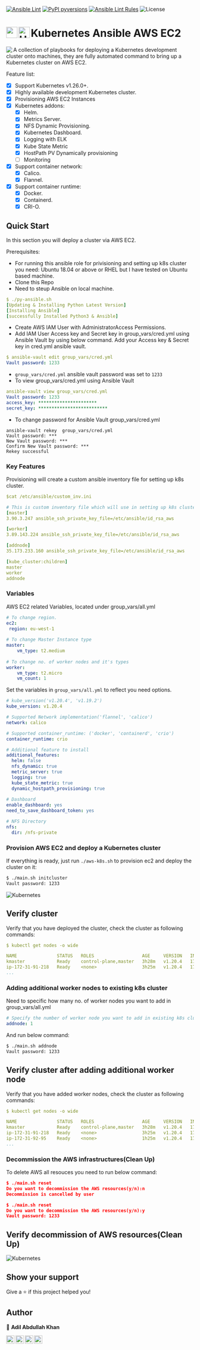 [![Ansible Lint](https://github.com/khann-adill/kubernetes-ansible/actions/workflows/main.yml/badge.svg?branch=main)](https://github.com/khann-adill/kubernetes-ansible/actions/workflows/main.yml)
[![PyPI pyversions](https://img.shields.io/pypi/pyversions/ansicolortags.svg)](https://www.python.org/downloads/)
[![Ansible Lint Rules](https://img.shields.io/badge/Ansible-Lint%20Rules-blue)](https://ansible-lint.readthedocs.io/en/latest/rules.html#rules)
![License](https://img.shields.io/github/license/khann-adill/kubernetes-ansible?style=plastic)

# Kubernetes Ansible AWS EC2 <img align="left" width="30px" src="https://raw.githubusercontent.com/khann-adill/khann-adill/master/Tools_icons/aws.png"/> <img align="left" alt="Unix" width="30px" src="https://raw.githubusercontent.com/khann-adill/khann-adill/master/Tools_icons/Ansible.png" />

<img align="left" src="https://github.com/khann-adill/kubernetes-ansible/blob/main/.script/kubernetes-logo-color.png"/>
A collection of playbooks for deploying a Kubernetes development cluster onto machines, they are fully automated command to bring up a Kubernetes cluster on AWS EC2.

Feature list:
- [x] Support Kubernetes v1.26.0+.
- [x] Highly available development Kubernetes cluster.
- [x] Provisioning AWS EC2 Instances
- [x] Kubernetes addons:
  - [x] Helm.
  - [x] Metrics Server.
  - [x] NFS Dynamic Provisioning. 
  - [x] Kubernetes Dashboard.
  - [x] Logging with ELK
  - [x] Kube State Metric
  - [x] HostPath PV Dynamically provisioning
  - [ ] Monitoring
- [x] Support container network:
  - [x] Calico.
  - [x] Flannel.
- [x] Support container runtime:
  - [x] Docker.
  - [x] Containerd.
  - [x] CRI-O.

## Quick Start
In this section you will deploy a cluster via AWS EC2.

Prerequisites:
* For running this ansible role for privisioning and setting up k8s cluster you need: Ubuntu 18.04 or above or RHEL but I have tested on Ubuntu based machine.
* Clone this Repo
* Need to steup Ansible on local machine.

```yml
$ ./py-ansible.sh
[Updating & Installing Python Latest Version]
[Installing Ansible]
[successfully Installed Python3 & Ansible]
```
* Create AWS IAM User with AdministratorAccess Permissions.
* Add IAM User Access key and Secret key in group_vars/cred.yml using Ansible Vault by using below command.
 Add your Access key & Secret key in cred.yml ansible vault.
 
 ```yml
 $ ansible-vault edit group_vars/cred.yml
 Vault password: 1233
 ```
* `group_vars/cred.yml` ansible vault password was set to `1233`
* To view group_vars/cred.yml using Ansible Vault
```yml
ansible-vault view group_vars/cred.yml
Vault password: 1233
access_key: **********************
secret_key: **************************
```
* To change password for Ansible Vault group_vars/cred.yml
```
ansible-vault rekey  group_vars/cred.yml
Vault password: ***
New Vault password: ***
Confirm New Vault password: ***
Rekey successful
```

### Key Features
Provisioning will create a custom ansible inventory file for setting up k8s cluster.
```yml
$cat /etc/ansible/custom_inv.ini

# This is custom inventory file which will use in setting up k8s cluster
[master]
3.90.3.247 ansible_ssh_private_key_file=/etc/ansible/id_rsa_aws

[worker]
3.89.143.224 ansible_ssh_private_key_file=/etc/ansible/id_rsa_aws

[addnode]
35.173.233.160 ansible_ssh_private_key_file=/etc/ansible/id_rsa_aws

[kube_cluster:children]
master
worker
addnode
```

### Variables
AWS EC2 related Variables, located under group_vars/all.yml
```yml
# To change region.
ec2:
 region: eu-west-1
 
# To change Master Instance type
master:
    vm_type: t2.medium
    
# To change no. of worker nodes and it's types
worker:
    vm_type: t2.micro
    vm_count: 1
```

Set the variables in `group_vars/all.yml` to reflect you need options.
```yml
# kube_version('v1.20.4', 'v1.19.2')
kube_version: v1.20.4

# Supported Network implementation('flannel', 'calico')
network: calico

# Supported container_runtime: ('docker', 'containerd', 'crio')
container_runtime: crio

# Additional feature to install
additional_features:
  helm: false
  nfs_dynamic: true
  metric_server: true
  logging: true
  kube_state_metric: true
  dynamic_hostpath_provisioning: true
  
# Dashboard
enable_dashboard: yes
need_to_save_dashboard_token: yes

# NFS Directory
nfs:
  dir: /nfs-private
```
### Provision AWS EC2 and deploy a Kubernetes cluster
If everything is ready, just run `./aws-k8s.sh` to provision ec2 and deploy the cluster on it:
```sh
$ ./main.sh initcluster
Vault password: 1233
```

![Kubernetes](.script/ansi%20status%20k8s.PNG)

## Verify cluster
Verify that you have deployed the cluster, check the cluster as following commands:
```yml
$ kubectl get nodes -o wide

NAME               STATUS   ROLES                  AGE     VERSION   INTERNAL-IP    OS-IMAGE           KERNEL-VERSION   CONTAINER-RUNTIME
kmaster            Ready    control-plane,master   3h28m   v1.20.4   172.31.4.27  Ubuntu 20.04.2 LTS   5.4.0-1038-aws   cri-o://1.20.1
ip-172-31-91-218   Ready    <none>                 3h25m   v1.20.4   172.31.13.91 Ubuntu 20.04.2 LTS   5.4.0-1038-aws   cri-o://1.20.1
...
```

### Adding additional worker nodes to existing k8s cluster
Need to specific how many no. of worker nodes you want to add in group_vars/all.yml
```yml
# Specify the number of worker node you want to add in existing k8s cluster
addnode: 1
```
And run below command:
```sh
$ ./main.sh addnode
Vault password: 1233
```

## Verify cluster after adding additional worker node
Verify that you have added worker nodes, check the cluster as following commands:
```yml
$ kubectl get nodes -o wide

NAME               STATUS   ROLES                  AGE     VERSION   INTERNAL-IP    OS-IMAGE           KERNEL-VERSION   CONTAINER-RUNTIME
kmaster            Ready    control-plane,master   3h28m   v1.20.4   172.31.4.27  Ubuntu 20.04.2 LTS   5.4.0-1038-aws   cri-o://1.20.1
ip-172-31-91-218   Ready    <none>                 3h25m   v1.20.4   172.31.13.91 Ubuntu 20.04.2 LTS   5.4.0-1038-aws   cri-o://1.20.1
ip-172-31-92-95    Ready    <none>                 1h25m   v1.20.4   172.31.25.10 Ubuntu 20.04.2 LTS   5.4.0-1038-aws   cri-o://1.20.1
...
```
### Decommission the AWS infrastructures(Clean Up)
To delete AWS all resouces you need to run below command:
```json
$ ./main.sh reset
Do you want to decommission the AWS resources(y/n):n
Decommission is cancelled by user

$ ./main.sh reset
Do you want to decommission the AWS resources(y/n):y
Vault password: 1233
```
## Verify decommission of AWS resources(Clean Up)
![Kubernetes](.script/decommission.PNG)

## Show your support

Give a ⭐️ if this project helped you!

## Author

👤 **Adil Abdullah Khan**

[<img align="left" alt="LinkedIn" width="22px" src="https://cdn.jsdelivr.net/npm/simple-icons@v3/icons/linkedin.svg" />][linkedin]
[<img align="left" alt="facebook" width="22px" src="https://cdn.jsdelivr.net/npm/simple-icons@3.3.0/icons/facebook.svg" />][facebook]
[<img align="left" alt="Twitter" width="22px" src="https://cdn.jsdelivr.net/npm/simple-icons@v3/icons/twitter.svg" />][twitter]
[<img align="left" alt="Instagram" width="22px" src="https://cdn.jsdelivr.net/npm/simple-icons@v3/icons/instagram.svg" />][instagram]

<br />

[facebook]: https://www.facebook.com/adilabdullah.khan.393
[twitter]: https://twitter.com/adilkhan220496
[instagram]: https://www.instagram.com/khann_adill/
[linkedin]: https://www.linkedin.com/in/adil-abdullah-khan-682075140/
